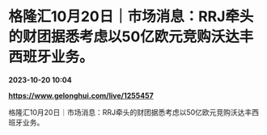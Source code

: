 # 格隆汇10月20日｜市场消息：RRJ牵头的财团据悉考虑以50亿欧元竞购沃达丰西班牙业务。

**2023-10-20 10:04**

**https://www.gelonghui.com/live/1255457**

格隆汇10月20日｜市场消息：RRJ牵头的财团据悉考虑以50亿欧元竞购沃达丰西班牙业务。